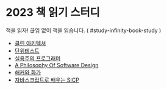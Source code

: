 # 2023 책 읽기 스터디
책을 읽자! 
끊임 없이 책을 읽습니다. ( #study-infinity-book-study )

- [클린 아키텍쳐](https://github.com/AUSG/2023-clean-architecture)
- [단위테스트](https://github.com/AUSG/2023-unit-testing)
- [실용주의 프로그래머](https://github.com/AUSG/2023-progmatic-programmer)
- [A Philosophy Of Software Design](https://github.com/AUSG/2023-book-study/tree/main/2023-a-philosophy-of-software-design)
- [해커와 화가](https://github.com/AUSG/2023-book-study/tree/main/2023-hacker-and-painter)
- [자바스크립트로 배우는 SICP](https://github.com/AUSG/2023-book-study/tree/main/2023-js-sicp)
